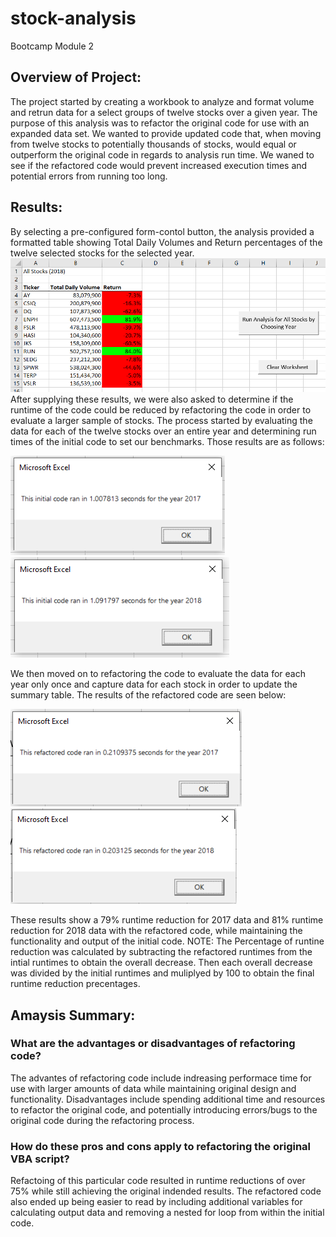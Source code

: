 # stock-analysis
Bootcamp Module 2
## Overview of Project: 
The project started by creating a workbook to analyze and format volume and retrun data for a select groups of twelve stocks over a given year. The purpose of this analysis was to refactor the original code for use with an expanded data set. We wanted to provide updated code that, when moving from twelve stocks to potentially thousands of stocks, would equal or outperform the original code in regards to analysis run time. We waned to see if the refactored code would prevent increased execution times and potential errors from running too long.
## Results: 
By selecting a pre-configured form-contol button, the analysis provided a formatted table showing Total Daily Volumes and Return percentages of the twelve selected stocks for the selected year.
![Workbook image](https://github.com/jmueller187/stock-analysis/blob/main/Resources/AllStocksAnalysisImage.png)
After supplying these results, we were also asked to determine if the runtime of the code could be reduced by refactoring the code in order to evaluate a larger sample of stocks.
The process started by evaluating the data for each of the twelve stocks over an entire year and determining run times of the initial code to set our benchmarks. Those results are as follows:

![Initial runtime for 2017](https://github.com/jmueller187/stock-analysis/blob/main/Resources/InitialTimeAnalysis2017.png)
![Initial runtime for 2018](https://github.com/jmueller187/stock-analysis/blob/main/Resources/InitialTimeAnalysis2018.png)

We then moved on to refactoring the code to evaluate the data for each year only once and capture data for each stock in order to update the summary table. The results of the refactored code are seen below:

![Refactored runtime for 2017](https://github.com/jmueller187/stock-analysis/blob/main/Resources/RefactoredTimeAnalysis2017.png)
![Refactored runtime for 2018](https://github.com/jmueller187/stock-analysis/blob/main/Resources/RefactoredTimeAnalysis2018.png)

These results show a 79% runtime reduction for 2017 data and 81% runtime reduction for 2018 data with the refactored code, while maintaining the functionality and output of the initial code.
NOTE: The Percentage of runtine reduction was calculated by subtracting the refactored runtimes from the intial runtimes to obtain the overall decrease. Then each overall decrease was divided by the initial runtimes and muliplyed by 100 to obtain the final runtime reduction precentages.
## Amaysis Summary:
### What are the advantages or disadvantages of refactoring code?
The advantes of refactoring code include indreasing performace time for use with larger amounts of data while maintaining original design and functionality. Disadvantages include spending additional time and resources to refactor the original code, and potentially introducing errors/bugs to the original code during the refactoring process.
### How do these pros and cons apply to refactoring the original VBA script?
Refactoing of this particular code resulted in runtime reductions of over 75% while still achieving the original indended results. The refactored code also ended up being easier to read by including additional variables for calculating output data and removing a nested for loop from within the initial code.
